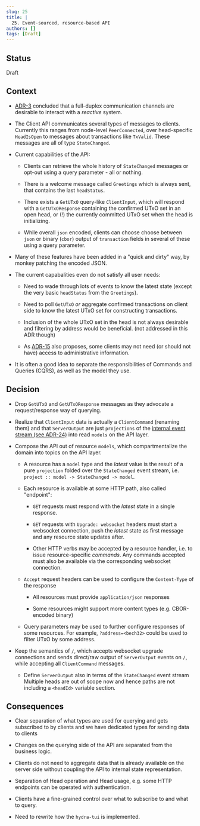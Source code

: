 ```yaml
---
slug: 25
title: |
  25. Event-sourced, resource-based API
authors: []
tags: [Draft]
---
```


## Status

Draft

## Context

- [ADR-3](/adr/3) concluded that a full-duplex communication channels are
  desirable to interact with a _reactive_ system.

- The Client API communicates several types of messages to clients. Currently
  this ranges from node-level `PeerConnected`, over head-specific `HeadIsOpen`
  to messages about transactions like `TxValid`. These messages are all of type
  `StateChanged`.

- Current capabilities of the API:

  - Clients can retrieve the whole history of `StateChanged` messages or
    opt-out using a query parameter - all or nothing.

  - There is a welcome message called `Greetings` which is always sent, that
    contains the last `headStatus`.

  - There exists a `GetUTxO` query-like `ClientInput`, which will respond with a
    `GetUTxOResponse` containing the confirmed UTxO set in an open head, or (!)
    the currently committed UTxO set when the head is initializing.

  - While overall `json` encoded, clients can choose choose between `json` or
    binary (`cbor`) output of `transaction` fields in several of these using a
    query parameter.

- Many of these features have been added in a "quick and dirty" way, by monkey
  patching the encoded JSON.

- The current capabalities even do not satisfy all user needs:

  - Need to wade through lots of events to know the latest state (except the
    very basic `headStatus` from the `Greetings`).

  - Need to poll `GetUTxO` _or_ aggregate confirmed transactions on client side
    to know the latest UTxO set for constructing transactions.

  - Inclusion of the whole UTxO set in the head is not always desirable and
    filtering by address would be beneficial. (not addressed in this ADR though)

  - As [ADR-15](/adr/15) also proposes, some clients may not need (or should
    not have) access to administrative information.

- It is often a good idea to separate the responsibilities of Commands and
  Queries (CQRS), as well as the model they use.

## Decision

- Drop `GetUTxO` and `GetUTxOResponse` messages as they advocate a
  request/response way of querying.

- Realize that `ClientInput` data is actually a `ClientCommand` (renaming them)
  and that `ServerOutput` are just `projections` of the [internal event stream
  (see ADR-24)](/adr/24) into read `models` on the API layer.

- Compose the API out of resource `models`, which compartmentalize the domain
  into topics on the API layer.

  - A resource has a `model` type and the _latest_ value is the result of a pure
    `projection` folded over the `StateChanged` event stream, i.e. `project :: model -> StateChanged -> model`.

  - Each resource is available at some HTTP path, also called "endpoint":

    - `GET` requests must respond with the _latest_ state in a single response.

    - `GET` requests with `Upgrade: websocket` headers must start a websocket
      connection, push the _latest_ state as first message and any resource
      state updates after.

    - Other HTTP verbs may be accepted by a resource handler, i.e. to issue
      resource-specific _commands_. Any commands accepted must also be available
      via the corresponding websocket connection.

  - `Accept` request headers can be used to configure the `Content-Type` of the
    response

    - All resources must provide `application/json` responses

    - Some resources might support more content types (e.g. CBOR-encoded binary)

  - Query parameters may be used to further configure responses of some
    resources. For example, `?address=<bech32>` could be used to filter UTxO by
    some address.

- Keep the semantics of `/`, which accepts websocket upgrade connections and
  sends direct/raw output of `ServerOutput` events on `/`, while accepting all
  `ClientCommand` messages.

  - Define `ServerOutput` also in terms of the `StateChanged` event stream
Multiple heads are out of scope now and hence paths are not including a
`<headId>` variable section.

## Consequences

- Clear separation of what types are used for querying and gets subscribed to by
  clients and we have dedicated types for sending data to clients

- Changes on the querying side of the API are separated from the business logic.

- Clients do not need to aggregate data that is already available on the server
  side without coupling the API to internal state representation.

- Separation of Head operation and Head usage, e.g. some HTTP endpoints can be
  operated with authentication.

- Clients have a fine-grained control over what to subscribe to and what to
  query.

- Need to rewrite how the `hydra-tui` is implemented.
